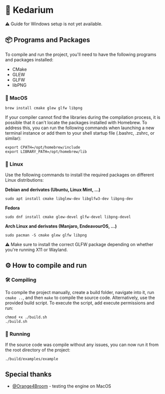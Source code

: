 # 🧪 Kedarium

⚠️ Guide for Windows setup is not yet available.

## 📦 Programs and Packages

To compile and run the project, you'll need to have the following programs and
packages installed:

- CMake
- GLEW
- GLFW
- libPNG

### 🍎 MacOS

```
brew install cmake glew glfw libpng
```

If your compiler cannot find the libraries during the compilation process, it
is possible that it can't locate the packages installed with Homebrew. To address
this, you can run the following commands when launching a new terminal instance
or add them to your shell startup file (.bashrc, .zshrc, or similar):

```
export CPATH=/opt/homebrew/include
export LIBRARY_PATH=/opt/homebrew/lib
```

### 🐧 Linux

Use the following commands to install the required packages on different Linux
distributions:

**Debian and derivates (Ubuntu, Linux Mint, ...)**

```
sudo apt install cmake libglew-dev libglfw3-dev libpng-dev
```

**Fedora**

```
sudo dnf install cmake glew-devel glfw-devel libpng-devel
```

**Arch Linux and derivates (Manjaro, EndeavourOS, ...)**

```
sudo pacman -S cmake glew glfw libpng
```

⚠️ Make sure to install the correct GLFW package depending on whether you're running X11
or Wayland.

## ⚙️ How to compile and run

### 🛠️ Compiling

To compile the project manually, create a build folder, navigate into it, run `cmake ..`,
and then `make` to compile the source code. Alternatively, use the provided build script.
To execute the script, add execute permissions and run:

```
chmod +x ./build.sh
./build.sh
```

### 🚀 Running

If the source code was compile without any issues, you can now run it from the root
directory of the project:

```
./build/examples/example
```

## Special thanks

- [@Orange4Broom](https://github.com/Orange4Broom/) - testing the engine on MacOS
